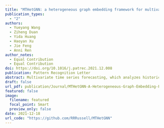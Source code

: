 ```yaml
---
title: "MTHetGNN: a heterogeneous graph embedding framework for multivariate time series forecasting"
publication_types:
  - "2"
authors:
  - Yueyang Wang
  - Ziheng Duan
  - Yida Huang
  - Haoyan Xu
  - Jie Feng
  - Anni Ren
author_notes:
  - Equal Contribution
  - Equal Contribution
doi: https://doi.org/10.1016/j.patrec.2021.12.008 
publication: Pattern Recognition Letter
abstract: Multivariate time series forecasting, which analyzes historical time series to predict future trends, can effectively help decision-making. Complex relations among variables in MTS, including static, dynamic, predictable, and latent relations, have made it possible to mining more features of MTS. Modeling complex relations are not only essential in characterizing latent dependency as well as modeling temporal dependence, but also brings great challenges in the MTS forecasting task. However, existing methods mainly focus on modeling certain relations among MTS variables. In this paper, we propose a novel end-to-end deep learning model, termed Multivariate Time Series Forecasting via Heterogeneous Graph Neural Networks (MTHetGNN). To characterize complex relations among variables, a relation embedding module is designed in MTHetGNN, where each variable is regarded as a graph node, and each type of edge represents a specific static or dynamic relationship. Meanwhile, a temporal embedding module is introduced for time series features extraction, where involving convolutional neural network (CNN) filters with different perception scales. Finally, a heterogeneous graph embedding module is adopted to handle the complex structural information generated by the two modules. Three benchmark datasets from the real world are used to evaluate the proposed MTHetGNN. The comprehensive experiments show that MTHetGNN achieves state-of-the-art results in the MTS forecasting task.
draft: false
url_pdf: publication/Journal/MTHetGNN-A-Heterogeneous-Graph-Embedding-Framework-for-Multivariate-Time-Series-Forecasting/MTHetGNN.pdf
featured: false
image:
  filename: featured
  focal_point: Smart
  preview_only: false
date: 2021-12-18
url_code: "https://github.com/RRRussell/MTHetGNN"
---
```

